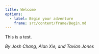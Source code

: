 ```yaml
---
title: Welcome
options:
  - label: Begin your adventure
    frame: src/content/frame/Begin.md
---
```


This is a test.

*By Josh Chang, Alan Xie, and Tavian Jones*
